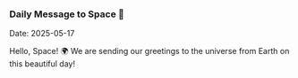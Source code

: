 ### Daily Message to Space 🌌
Date: 2025-05-17

Hello, Space! 🌍 We are sending our greetings to the universe from Earth on this beautiful day!
